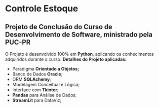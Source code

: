 # Controle Estoque
## Projeto de Conclusão do Curso de Desenvolvimento de Software, ministrado pela **PUC-PR**
O Projeto é desenvolvido 100% em **Python**, aplicando os conhecimentos adquiridos durante o curso.
**Detalhes do Projeto aplicadas:**
 - Paradigma **Orientado a Objetos;**
 - Banco de Dados **Oracle**;
 - ORM **SQLAchemy**;
 - Modelagem Conceitual e Lógica;
 - Interface com **Tkinter**;
 - **Pandas** para Análise de Dados;
 - **StreamLit** para DataViz;

